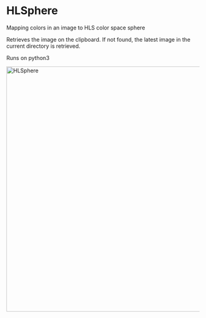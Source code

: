# HLSphere

Mapping colors in an image to HLS color space sphere

Retrieves the image on the clipboard.
If not found, the latest image in the current directory is retrieved.

Runs on python3

<img width="640" alt="HLSphere" src="https://user-images.githubusercontent.com/123575946/233787377-b1522e16-d8d4-4b83-98b0-993dda6091ed.png">
